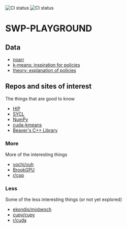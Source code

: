 ![CI status](https://github.com/jiriklepl/SWP-PLAYGROUND/workflows/Noarr%20srtuctures%20test/badge.svg)
![CI status](https://github.com/jiriklepl/SWP-PLAYGROUND/workflows/Noarr%20srtuctures%20test%20Win/badge.svg)

# SWP-PLAYGROUND

## Data

- [noarr](noarr/)
- [k-means: inspiration for policies](https://github.com/krulis-martin/cuda-kmeans/blob/master/experimental/k-means/k-means/headers/layout_policies.hpp)
- [theory: explanation of policies](https://www.boost.org/community/generic_programming.html)

## Repos and sites of interest

The things that are good to know

- [HIP](https://github.com/ROCm-Developer-Tools/HIP)
- [SYCL](https://www.khronos.org/sycl/)
- [NumPy](https://numpy.org/)
- [cuda-kmeans](https://github.com/krulis-martin/cuda-kmeans)
- [Beaver's C++ Library](https://github.com/krulis-martin/bpplib)

### More

More of the interesting things

- [vochi/vuh](https://github.com/vochi/vuh)
- [BrookGPU](http://graphics.stanford.edu/projects/brookgpu/)
- [r/cpp](https://www.reddit.com/r/cpp)

### Less

Some of the less interesting things (or not yet explored)

- [ekondis/mixbench](https://github.com/ekondis/mixbench)
- [cupy/cupy](https://github.com/cupy/cupy)
- [r/cuda](https://www.reddit.com/r/CUDA)
